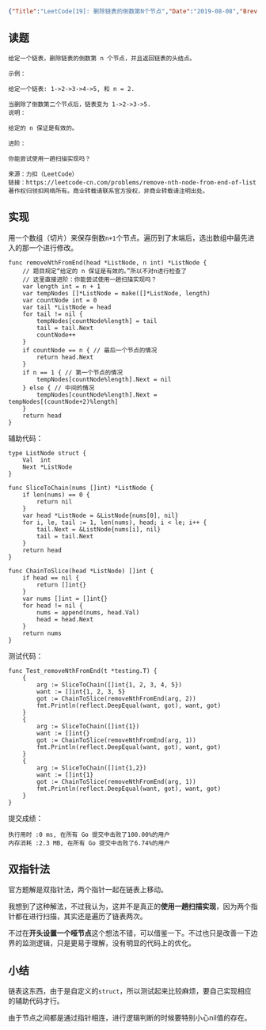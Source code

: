 ```json lw-blog-meta
{"Title":"LeetCode[19]: 删除链表的倒数第N个节点","Date":"2019-08-08","Brev":"中等难度。小心边界条件。","Tags":["算法与数据结构"]}
```



## 读题

```text
给定一个链表，删除链表的倒数第 n 个节点，并且返回链表的头结点。

示例：

给定一个链表: 1->2->3->4->5, 和 n = 2.

当删除了倒数第二个节点后，链表变为 1->2->3->5.
说明：

给定的 n 保证是有效的。

进阶：

你能尝试使用一趟扫描实现吗？

来源：力扣（LeetCode）
链接：https://leetcode-cn.com/problems/remove-nth-node-from-end-of-list
著作权归领扣网络所有。商业转载请联系官方授权，非商业转载请注明出处。
```

## 实现

用一个数组（切片）来保存倒数`n+1`个节点。遍历到了末端后，选出数组中最先进入的那一个进行修改。

```golang
func removeNthFromEnd(head *ListNode, n int) *ListNode {
    // 题目规定“给定的 n 保证是有效的。”所以不对n进行检查了
    // 这里直接进阶：你能尝试使用一趟扫描实现吗？
    var length int = n + 1
    var tempNodes []*ListNode = make([]*ListNode, length)
    var countNode int = 0
    var tail *ListNode = head
    for tail != nil {
        tempNodes[countNode%length] = tail
        tail = tail.Next
        countNode++
    }
    if countNode == n { // 最后一个节点的情况
        return head.Next
    }
    if n == 1 { // 第一个节点的情况
        tempNodes[countNode%length].Next = nil
    } else { // 中间的情况
        tempNodes[countNode%length].Next = tempNodes[(countNode+2)%length]
    }
    return head
}
```

辅助代码：

```golang
type ListNode struct {
    Val  int
    Next *ListNode
}

func SliceToChain(nums []int) *ListNode {
    if len(nums) == 0 {
        return nil
    }
    var head *ListNode = &ListNode{nums[0], nil}
    for i, le, tail := 1, len(nums), head; i < le; i++ {
        tail.Next = &ListNode{nums[i], nil}
        tail = tail.Next
    }
    return head
}

func ChainToSlice(head *ListNode) []int {
    if head == nil {
        return []int{}
    }
    var nums []int = []int{}
    for head != nil {
        nums = append(nums, head.Val)
        head = head.Next
    }
    return nums
}

```

测试代码：

```golang
func Test_removeNthFromEnd(t *testing.T) {
    {
        arg := SliceToChain([]int{1, 2, 3, 4, 5})
        want := []int{1, 2, 3, 5}
        got := ChainToSlice(removeNthFromEnd(arg, 2))
        fmt.Println(reflect.DeepEqual(want, got), want, got)
    }
    {
        arg := SliceToChain([]int{1})
        want := []int{}
        got := ChainToSlice(removeNthFromEnd(arg, 1))
        fmt.Println(reflect.DeepEqual(want, got), want, got)
    }
    {
        arg := SliceToChain([]int{1,2})
        want := []int{1}
        got := ChainToSlice(removeNthFromEnd(arg, 1))
        fmt.Println(reflect.DeepEqual(want, got), want, got)
    }
}
```

提交成绩：

```text
执行用时 :0 ms, 在所有 Go 提交中击败了100.00%的用户
内存消耗 :2.3 MB, 在所有 Go 提交中击败了6.74%的用户
```

## 双指针法

官方题解是双指针法，两个指针一起在链表上移动。

我想到了这种解法，不过我认为，这并不是真正的**使用一趟扫描实现**，因为两个指针都在进行扫描，其实还是遍历了链表两次。

不过在**开头设置一个哑节点**这个想法不错，可以借鉴一下。不过也只是改善一下边界的监测逻辑，只是更易于理解，没有明显的代码上的优化。

## 小结

链表这东西，由于是自定义的`struct`，所以测试起来比较麻烦，要自己实现相应的辅助代码才行。

由于节点之间都是通过指针相连，进行逻辑判断的时候要特别小心nil值的存在。

